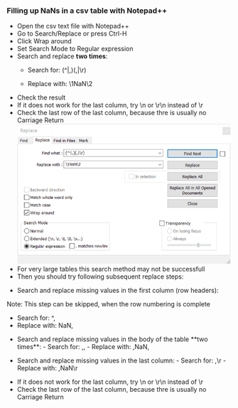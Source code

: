 ### Filling up NaNs in a csv table with Notepad++

- Open the csv text file with Notepad++
- Go to Search/Replace or press Ctrl-H
- Click Wrap around
- Set Search Mode to Regular expression
- Search and replace **two times**: 
  - <p>Search for: (^|,)(,|\r)</p>
  - <p>Replace with: \1NaN\2</p>
- Check the result
- If it does not work for the last column, try \n or \r\n instead of \r
- Check the last row of the last column, because thre is usually no Carriage Return
![Notepadpp-FillNaNs](Notepadpp-FillNaNs.png)
- For very large tables this search method may not be successfull
- Then you should try following subsequent replace steps:
- <p>Search and replace missing values in the first column (row headers):
Note: This step can be skipped, when the row numbering is complete
  - Search for: ^,
  - Replace with: NaN,</p>
- <p>Search and replace missing values in the body of the table **two times**:
  - Search for: ,,
  - Replace with: ,NaN,</p>
- <p>Search and replace missing values in the last column:
  - Search for: ,\r
  - Replace with: ,NaN\r</p>
- If it does not work for the last column, try \n or \r\n instead of \r
- Check the last row of the last column, because thre is usually no Carriage Return
